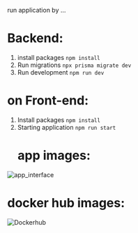 run application by ...

# Backend:

1. install packages
   `npm install`
2. Run  migrations
   `npx prisma migrate dev`
3. Run  development 
   `npm run dev`

# on Front-end:
1. Install packages
   `npm install`
2. Starting application
   `npm run start`
   # app images:
![app_interface](https://user-images.githubusercontent.com/77528473/160001002-f7f67106-0322-4918-b976-38ba9e5a6f54.png)

# docker hub images:
![Dockerhub](https://user-images.githubusercontent.com/77528473/160001351-6677ba0c-25e9-4e56-a803-e412db3348a0.png)
